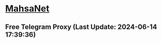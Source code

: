 
# [MahsaNet](https://t.me/mahsa_net)
## Free Telegram Proxy (Last Update: 2024-06-14 17:39:36)

    